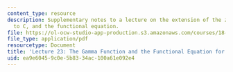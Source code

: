 ```yaml
---
content_type: resource
description: Supplementary notes to a lecture on the extension of the zeta function
  to C, and the functional equation.
file: https://ol-ocw-studio-app-production.s3.amazonaws.com/courses/18-112-functions-of-a-complex-variable-fall-2008/ea9e60459c0e5b8334ac100a61e092e4_lecture23.pdf
file_type: application/pdf
resourcetype: Document
title: 'Lecture 23: The Gamma Function and the Functional Equation for the Zeta Function'
uid: ea9e6045-9c0e-5b83-34ac-100a61e092e4
---
```

